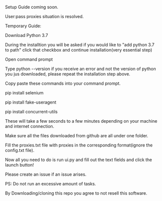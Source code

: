 Setup Guide coming soon.

User:pass proxies situation is resolved.

Temporary Guide:

Download Python 3.7

During the installtion you will be asked if you would like to "add python 3.7 to path" click that checkbox and continue installation(very essential step)

Open command prompt

Type python --version if you receive an error and not the version of python you jus downloaded, please repeat the installation step above.

Copy paste these commands into your command prompt.

pip install selenium

pip install fake-useragent

pip install concurrent-utils

These will take a few seconds to a few minutes depending on your machine and internet connection.

Make sure all the files downloaded from github are all under one folder.

Fill the proxies.txt file with proxies in the corresponding format(ignore the config.txt file).

Now all you need to do is run ui.py and fill out the text fields and click the launch button!

Please create an issue  if an issue arises.

PS: Do not run an excessive amount of tasks.

By Downloading/cloning this repo you agree to not resell this software.
